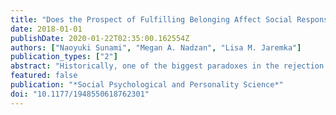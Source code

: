 ```yaml
---
title: "Does the Prospect of Fulfilling Belonging Affect Social Responses to Rejection? A Conceptual Replication Attempt"
date: 2018-01-01
publishDate: 2020-01-22T02:35:00.162554Z
authors: ["Naoyuki Sunami", "Megan A. Nadzan", "Lisa M. Jaremka"]
publication_types: ["2"]
abstract: "Historically, one of the biggest paradoxes in the rejection literature was that rejected people sometimes behaved antisocially and at other times prosocially. Researchers responded to this paradox by demonstrating that the prospect of fulfilling belonging predicted these varied responses. A close inspection of the foundational studies, however, revealed small sample sizes relative to today’s standards. Hence, we conducted a conceptual replication of the prospect of fulfilling belonging hypothesis using a high-powered 2-day preregistered study. On Day 1, we manipulated the prospect of fulfilling belonging through a profile exchange with a confederate. On Day 2, we manipulated rejection using a recall paradigm and then measured prosocial and antisocial responses toward the confederate. Rejected participants who expected the confederate to fulfill belonging showed similar levels of prosocial and antisocial responses compared with those who did not. These results suggest that the prospect of fulfilling belonging hypothesis needs further refinement."
featured: false
publication: "*Social Psychological and Personality Science*"
doi: "10.1177/1948550618762301"
---
```


